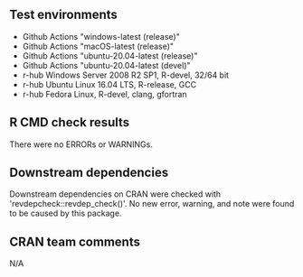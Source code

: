 ## Test environments

* Github Actions "windows-latest (release)"
* Github Actions "macOS-latest (release)"
* Github Actions "ubuntu-20.04-latest (release)"
* Github Actions "ubuntu-20.04-latest (devel)"
* r-hub Windows Server 2008 R2 SP1, R-devel, 32/64 bit
* r-hub Ubuntu Linux 16.04 LTS, R-release, GCC
* r-hub Fedora Linux, R-devel, clang, gfortran

## R CMD check results

There were no ERRORs or WARNINGs.

## Downstream dependencies

Downstream dependencies on CRAN were checked with 'revdepcheck::revdep_check()'. 
No new error, warning, and note were found to be caused by this package. 

## CRAN team comments

N/A
